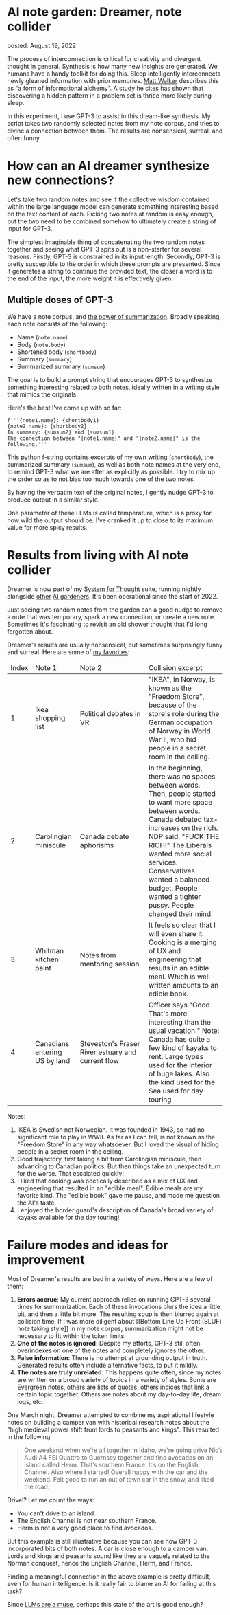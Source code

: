 AI note garden: Dreamer, note collider
===
posted: August 19, 2022

The process of interconnection is critical for creativity and divergent thought in general. Synthesis is how many new insights are generated. We humans have a handy toolkit for doing this. Sleep intelligently interconnects newly gleaned information with prior memories. [Matt Walker](https://www.goodreads.com/book/show/34466963-why-we-sleep) describes this as “a form of informational alchemy”. A study he cites has shown that discovering a hidden pattern in a problem set is thrice more likely during sleep.

In this experiment, I use GPT-3 to assist in this dream-like synthesis. My script takes two randomly selected notes from my note corpus, and tries to divine a connection between them. The results are nonsensical, surreal, and often funny.

<!--more-->

# How can an AI dreamer synthesize new connections?

Let's take two random notes and see if the collective wisdom contained within the large language model can generate something interesting based on the text content of each. Picking two notes at random is easy enough, but the two need to be combined somehow to ultimately create a string of input for GPT-3.

The simplest imaginable thing of concatenating the two random notes together and seeing what GPT-3 spits out is a non-starter for several reasons. Firstly, GPT-3 is constrained in its input length. Secondly, GPT-3 is pretty susceptible to the order in which these prompts are presented. Since it generates a string to continue the provided text, the closer a word is to the end of the input, the more weight it is effectively given.


## Multiple doses of GPT-3
We have a note corpus, and [the power of summarization](/ai-note-garden-summarizer). Broadly speaking, each note consists of the following:

- Name (`note.name`)
- Body (`note.body`)
- Shortened body (`shortbody`)
- Summary (`summary`)
- Summarized summary (`sumsum`)

The goal is to build a prompt string that encourages GPT-3 to synthesize something interesting related to both notes, ideally written in a writing style that mimics the originals.

Here's the best I've come up with so far:

 ```
 f'''{note1.name}: {shortbody1}
 {note2.name}: {shortbody2}
 In summary: {sumsum2} and {sumsum1}.
 The connection between "{note1.name}" and "{note2.name}" is the following.'''
 ```

This python f-string contains excerpts of my own writing (`shortbody`), the summarized summary (`sumsum`), as well as both note names at the very end, to remind GPT-3 what we are after as explicitly as possible. I try to mix up the order so as to not bias too much towards one of the two notes.

By having the verbatim text of the original notes, I gently nudge GPT-3 to produce output in a similar style.

One parameter of these LLMs is called temperature, which is a proxy for how wild the output should be. I've cranked it up to close to its maximum value for more spicy results.


# Results from living with AI note collider
Dreamer is now part of my [System for Thought](/file-systems-for-thought/) suite, running nightly alongside [other]() [AI gardeners](). It's been operational since the start of 2022.

Just seeing two random notes from the garden can a good nudge to remove a note that was temporary, spark a new connection, or create a new note. Sometimes it's fascinating to revisit an old shower thought that I'd long forgotten about.

Dreamer's results are usually nonsensical, but sometimes surprisingly funny and surreal. Here are some of [my favorites](https://photos.app.goo.gl/oRTnemu2EiwMewm1A):

<table>
	<thead>
		<tr>
      <td>Index</td>
			<td>Note 1</td>
			<td>Note 2</td>
			<td>Collision excerpt</td>
		</tr>
	</thead>
	<tr>
		<td>1</td>
		<td>Ikea shopping list</td>
		<td>Political debates in VR</td>
		<td>"IKEA", in Norway, is known as the "Freedom Store", because of the store's role during the German occupation of Norway in World War II, who hid people in a secret room in the ceiling.</td>
	</tr>
	<tr>
		<td>2</td>
		<td>Carolingian miniscule</td>
		<td>Canada debate aphorisms</td>
		<td>In the beginning, there was no spaces between words. Then, people started to want more space between words. Canada debated tax-increases on the rich. NDP said, "FUCK THE RICH!" The Liberals wanted more social services. Conservatives wanted a balanced budget. People wanted a tighter pussy. People changed their mind.</td>
	</tr>
	<tr>
		<td>3</td>
		<td>Whitman kitchen paint</td>
		<td>Notes from mentoring session</td>
		<td>It feels so clear that I will even share it: Cooking is a merging of UX and engineering that results in an edible meal. Which is well written amounts to an edible book.</td>
	</tr>
	<tr>
		<td>4</td>
		<td>Canadians entering US by land</td>
		<td>Steveston's Fraser River estuary and current flow</td>
		<td>Officer says "Good That's more interesting than the usual vacation." Note: Canada has quite a few kind of kayaks to rent. Large types used for the interior of huge lakes. Also the kind used for the Sea used for day touring</td>
	</tr>
</table>

Notes:

1. IKEA is Swedish not Norwegian. It was founded in 1943, so had no significant role to play in WWII. As far as I can tell, is not known as the "Freedom Store" in any way whatsoever. But I loved the visual of hiding people in a secret room in the ceiling.
2. Good trajectory, first taking a bit from Carolingian miniscule, then advancing to Canadian politics. But then things take an unexpected turn for the worse. That escalated quickly!
3. I liked that cooking was poetically described as a mix of UX and engineering that resulted in an "edible meal". Edible meals are my favorite kind. The "edible book" gave me pause, and made me question the AI's taste.
4. I enjoyed the border guard's description of Canada's broad variety of kayaks available for the day touring!

# Failure modes and ideas for improvement
Most of Dreamer's results are bad in a variety of ways. Here are a few of them:

1. **Errors accrue**: My current approach relies on running GPT-3 several times for summarization. Each of these invocations blurs the idea a little bit, and then a little bit more. The resulting soup is then blurred again at collision time. If I was more diligent about [[Bottom Line Up Front (BLUF) note taking style]] in my note corpus, summarization might not be necessary to fit within the token limits.
2. **One of the notes is ignored**: Despite my efforts, GPT-3 still often overindexes on one of the notes and completely ignores the other.
3. **False information**: There is no attempt at grounding output in truth. Generated results often include alternative facts, to put it mildly.
4. **The notes are truly unrelated**: This happens quite often, since my notes are written on a broad variety of topics in a variety of styles. Some are Evergreen notes, others are lists of quotes, others indices that link a certain topic together. Others are notes about my day-to-day life, dream logs, etc.

One March night, Dreamer attempted to combine my aspirational lifestyle notes on building a camper van with historical research notes about the "high medieval power shift from lords to peasants and kings". This resulted in the following:

> One weekend when we’re all together in Idaho, we're going drive Nic’s Audi A4 FSi Quattro to Guernsey together and find avocados on an island called Herm. That’s southern France. It’s on the English Channel. Also where I started! Overall happy with the car and the weekend. Felt good to run an out of town car in the snow, and liked the road.

Drivel? Let me count the ways:

- You can't drive to an island.
- The English Channel is not near southern France.
- Herm is not a very good place to find avocados.

But this example is still illustrative because you can see how GPT-3 incorporated bits of both notes. A car is close enough to a camper van. Lords and kings and peasants sound like they are vaguely related to the Norman conquest, hence the English Channel, Herm, and France.

Finding a meaningful connection in the above example is pretty difficult, even for human intelligence. Is it really fair to blame an AI for failing at this task?

Since [LLMs are a muse](#FLUX), perhaps this state of the art is good enough?